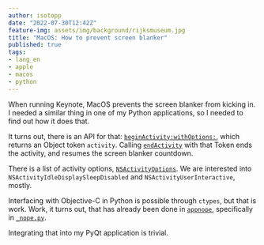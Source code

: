 ```yaml
---
author: isotopp
date: "2022-07-30T12:42Z"
feature-img: assets/img/background/rijksmuseum.jpg
title: "MacOS: How to prevent screen blanker"
published: true
tags:
- lang_en
- apple
- macos
- python
---
```


When running Keynote, MacOS prevents the screen blanker from kicking in.
I needed a similar thing in one of my Python applications, so I needed to find out how it does that.

It turns out, there is an API for that: 
[`beginActivity:withOptions:`](https://developer.apple.com/documentation/foundation/nsprocessinfo/1415995-beginactivitywithoptions),
which returns an Object token `activity`.
Calling [`endActivity`](https://developer.apple.com/documentation/foundation/nsprocessinfo/1411321-endactivity) 
with that Token ends the activity, and resumes the screen blanker countdown.

There is a list of activity options,
[`NSActivityOptions`](https://developer.apple.com/documentation/foundation/nsactivityoptions).
We are interested into `NSActivityIdleDisplaySleepDisabled` and `NSActivityUserInteractive`, mostly.

Interfacing with Objective-C in Python is possible through `ctypes`, but that is work.
Work, it turns out, that has already been done in 
[`appnope`](https://github.com/minrk/appnope), 
specifically in [`_nope.py`](https://github.com/minrk/appnope/blob/c97905ae5d2f5f2ce2fb65ce127a0e5c19ee2c50/appnope/_nope.py#L52-L73).

Integrating that into my PyQt application is trivial.
